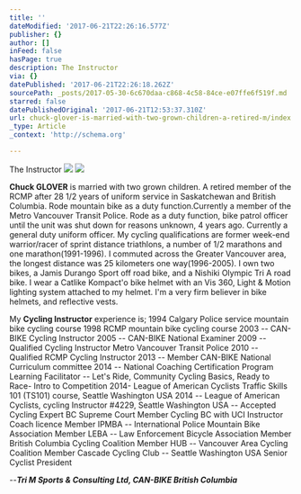 ```yaml
---
title: ''
dateModified: '2017-06-21T22:26:16.577Z'
publisher: {}
author: []
inFeed: false
hasPage: true
description: The Instructor
via: {}
datePublished: '2017-06-21T22:26:18.262Z'
sourcePath: _posts/2017-05-30-6c670daa-c868-4c58-84ce-e07ffe6f519f.md
starred: false
datePublishedOriginal: '2017-06-21T12:53:37.310Z'
url: chuck-glover-is-married-with-two-grown-children-a-retired-m/index.html
_type: Article
_context: 'http://schema.org'

---
```

The Instructor
![](https://the-grid-user-content.s3-us-west-2.amazonaws.com/bf1e8953-fe80-4509-ac0a-4568305bb491.jpg)
![](https://the-grid-user-content.s3-us-west-2.amazonaws.com/7fe149bf-f998-47cf-b5ab-19bb210575e7.jpg)

**Chuck GLOVER** is married with two grown children. A retired member of the RCMP after 28 1/2 years of uniform service in Saskatchewan and British Columbia. Rode mountain bike as a duty function.Currently a member of the Metro Vancouver Transit Police. Rode as a duty function, bike patrol officer until the unit was shut down for reasons unknown, 4 years ago. Currently a general duty uniform officer. My cycling qualifications are former week-end warrior/racer of sprint distance triathlons, a number of 1/2 marathons and one marathon(1991-1996). I commuted across the Greater Vancouver area, the longest distance was 25 kilometers one way(1996-2005). I own two bikes, a Jamis Durango Sport off road bike, and a Nishiki Olympic Tri A road bike. I wear a Catlike Kompact'o bike helmet with an Vis 360, Light & Motion lighting system attached to my helmet. I'm a very firm believer in bike helmets, and reflective vests.

My **Cycling Instructor** experience is; 1994 Calgary Police service mountain bike cycling course 1998 RCMP mountain bike cycling course 2003 -- CAN-BIKE Cycling Instructor 2005 -- CAN-BIKE National Examiner 2009 -- Qualified Cycling Instructor Metro Vancouver Transit Police 2010 -- Qualified RCMP Cycling Instructor 2013 -- Member CAN-BIKE National Curriculum committee 2014 -- National Coaching Certification Program Learning Facilitator -- Let's Ride, Community Cycling Basics, Ready to Race- Intro to Competition 2014- League of American Cyclists Traffic Skills 101 (TS101) course, Seattle Washington USA 2014 -- League of American Cyclists, cycling Instructor \#4229, Seattle Washington USA -- Accepted Cycling Expert BC Supreme Court Member Cycling BC with UCI Instructor Coach licence Member IPMBA -- International Police Mountain Bike Association Member LEBA -- Law Enforcement Bicycle Association Member British Columbia Cycling Coalition Member HUB -- Vancouver Area Cycling Coalition Member Cascade Cycling Club -- Seattle Washington USA Senior Cyclist President

_--**Tri M Sports & Consulting Ltd, CAN-BIKE British Columbia**_